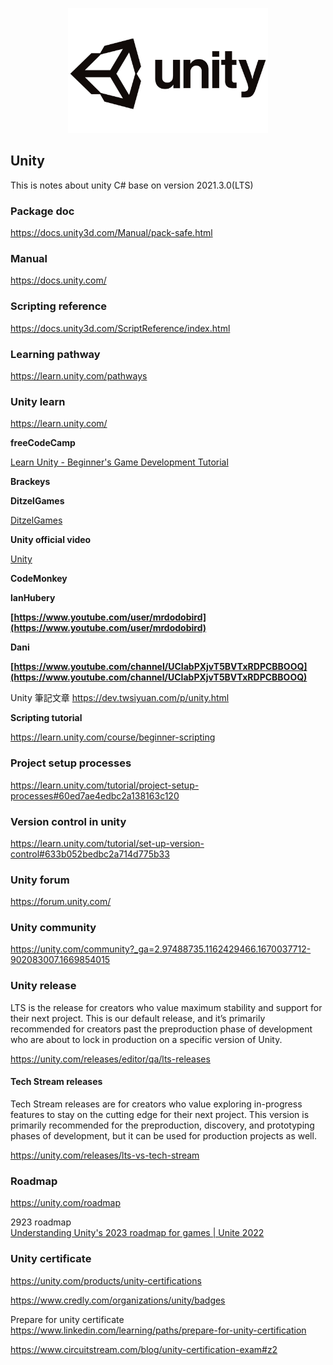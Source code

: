 <p align="center">
<img src="img/Unity-Logo.png" height="200px">
</p>

## Unity
This is notes about unity C# base on version 2021.3.0(LTS)

### Package doc
https://docs.unity3d.com/Manual/pack-safe.html

### Manual
https://docs.unity.com/

### Scripting reference
https://docs.unity3d.com/ScriptReference/index.html

### Learning pathway
https://learn.unity.com/pathways

### Unity learn
https://learn.unity.com/

**freeCodeCamp**

[Learn Unity - Beginner's Game Development Tutorial](https://youtu.be/gB1F9G0JXOo) 

**Brackeys**

[](https://www.youtube.com/c/Brackeys)

**DitzelGames**

[DitzelGames](https://www.youtube.com/c/DitzelGames)

**Unity official video**

[Unity](https://www.youtube.com/user/Unity3D)

**CodeMonkey**

[](https://www.youtube.com/channel/UCFK6NCbuCIVzA6Yj1G_ZqCg)

**lanHubery**

**[https://www.youtube.com/user/mrdodobird](https://www.youtube.com/user/mrdodobird)**

**Dani**

**[https://www.youtube.com/channel/UCIabPXjvT5BVTxRDPCBBOOQ](https://www.youtube.com/channel/UCIabPXjvT5BVTxRDPCBBOOQ)**

Unity 筆記文章
https://dev.twsiyuan.com/p/unity.html

**Scripting tutorial**

https://learn.unity.com/course/beginner-scripting

### Project setup processes
https://learn.unity.com/tutorial/project-setup-processes#60ed7ae4edbc2a138163c120

### Version control in unity
https://learn.unity.com/tutorial/set-up-version-control#633b052bedbc2a714d775b33

### Unity forum
https://forum.unity.com/

### Unity community
https://unity.com/community?_ga=2.97488735.1162429466.1670037712-902083007.1669854015

### Unity release
LTS is the release for creators who value maximum stability and support for their next project. This is our default release, and it’s primarily recommended for creators past the preproduction phase of development who are about to lock in production on a specific version of Unity.

https://unity.com/releases/editor/qa/lts-releases

#### Tech Stream releases
Tech Stream releases are for creators who value exploring in-progress features to stay on the cutting edge for their next project. This version is primarily recommended for the preproduction, discovery, and prototyping phases of development, but it can be used for production projects as well.

https://unity.com/releases/lts-vs-tech-stream

### Roadmap
https://unity.com/roadmap

2923 roadmap \
[Understanding Unity's 2023 roadmap for games | Unite 2022](https://youtu.be/a4spnCpE0RE)

### Unity certificate
https://unity.com/products/unity-certifications

https://www.credly.com/organizations/unity/badges

Prepare for unity certificate \
https://www.linkedin.com/learning/paths/prepare-for-unity-certification

https://www.circuitstream.com/blog/unity-certification-exam#z2
